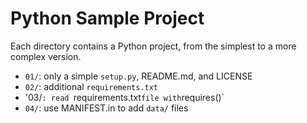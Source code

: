 # Python Sample Project

Each directory contains a Python project, from the simplest
to a more complex version.

* `01/`: only a simple `setup.py`, README.md, and LICENSE
* `02/`: additional `requirements.txt`
* '03/`: read `requirements.txt` file with `requires()` 
* `04/`: use MANIFEST.in to add `data/` files

